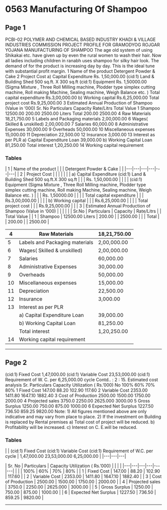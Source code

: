 # 0563 Manufacturing Of Shampoo

## Page 1

PCBI-02 POLYMER AND CHEMICAL BASED INDUSTRY KHADI & VILLAGE INDUSTRIES COMMISSION PROJECT PROFILE FOR GRAMODYOG ROJGAR YOJANA MANUFACTURING OF SHAMPOO The age old system of using Shikakai etc. have given up by even the rural women to wash their hair. Now all ladies including children in ranabh uses shampoo for silky hair look. The demand of for the product is increasing day by day. This is the ideal tune with substantial profit margin. 1 Name of the product Detergent Powder & Cake 2 Project Cost a) Capital Expenditure Rs. 1,50,000.00 (cid:1) Land & Building Shed 500 sq.ft. X 300 sq.ft (cid:1) Equipment Rs. 1,50000.00 (Sigma Mixture , Three Roll Milling machine, Plodder type simplex cutting machine, Roll making Machine, Sealing machine, Weigh Balance etc. ) Total capital expenditure Rs.3,00,000.00 b) Working capital Rs.6,25,000.00 Total project cost Rs.9,25,000.00 3 Estimated Annual Production of Shampoo (Value in ‘000) Sr. No Particulars Capacity Rate/Litrs Total Value 1 Shampoo 12500.00 200.00 2500.00 Liters Total 200.00 2500.00 4 Raw Materials 18,21,750.00 5 Labels and Packaging materials 2,00,000.00 6 Wages( Skilled & unskilled) 2,00,000.00 7 Salaries 60,000.00 8 Administrative Expenses 30,000.00 9 Overheads 50,000.00 10 Miscellaneous expenses 15,000.00 11 Depreciation 22,500.00 12 Insurance 3,000.00 13 Interest as per PLR a) Capital Expenditure Loan 39,000.00 b) Working Capital Loan 81,250.00 Total interest 1,20,250.00 14 Working capital requirement

### Tables

| 1 | Name of the product |  |  | Detergent Powder &
Cake |  |
|---|---|---|---|---|---|
| 2 | Project Cost |  |  |  |  |
|  | a) Capital Expenditure
(cid:1)
Land & Building Shed 500 sq.ft.X 300 sq.ft |  |  | Rs. 1,50,000.00 |  |
|  | (cid:1)
Equipment
(Sigma Mixture , Three Roll Milling machine, Plodder type
simplex cutting machine, Roll making Machine, Sealing
machine, Weigh Balance etc. ) |  |  | Rs. 1,50000.00 |  |
|  | Total capital expenditure |  |  | Rs.3,00,000.00 |  |
|  | b) Working capital |  |  | Rs.6,25,000.00 |  |
|  | Total project cost |  |  | Rs.9,25,000.00 |  |
| 3 | Estimated Annual Production of Shampoo (Value in ‘000) |  |  |  |  |
| Sr.No | Particulars | Capacity | Rate/Litrs |  | Total Value |
| 1 | Shampoo | 12500.00
Liters | 200.00 |  | 2500.00 |
|  | Total |  | 200.00 |  | 2500.00 |

| 4 | Raw Materials | 18,21,750.00 |
|---|---|---|
| 5 | Labels and Packaging materials | 2,00,000.00 |
| 6 | Wages( Skilled & unskilled) | 2,00,000.00 |
| 7 | Salaries | 60,000.00 |
| 8 | Administrative Expenses | 30,000.00 |
| 9 | Overheads | 50,000.00 |
| 10 | Miscellaneous expenses | 15,000.00 |
| 11 | Depreciation | 22,500.00 |
| 12 | Insurance | 3,000.00 |
| 13 | Interest as per PLR |  |
|  | a) Capital Expenditure Loan | 39,000.00 |
|  | b) Working Capital Loan | 81,250.00 |
|  | Total interest | 1,20,250.00 |
| 14 | Working capital requirement |  |

---

## Page 2

(cid:1) Fixed Cost 1,47,000.00 (cid:1) Variable Cost 23,53,000.00 (cid:1) Requirement of W. C. per 6,25,000.00 cycle Contd.. : 2 : 15. Estimated cost analysis Sr. Particulars Capacity Utilization ( Rs.’000) No 100% 60% 70% 80% 1 Fixed Cost 147.00 88.20 102.90 117.60 2 Variable Cost 2353.00 1411.80 1647.10 1882.40 3 Cost of Production 2500.00 1500.00 1750.00 2000.00 4 Projected sales 3750.0 2250.00 2625.000 3000.00 5 Gross Surplus 1250.00 750.00 875.00 1000.00 6 Expected Net Surplus 1227.50 736.50 859.25 9820.00 Note: 1) All figures mentioned above are only indicative and may vary from place to place. 2) If the investment on Building is replaced by Rental premises a) Total cost of project will be reduced. b) Profitability will be increased. c) Interest on C. E.will be reduced.

### Tables

|  | (cid:1)
Fixed Cost
(cid:1)
Variable Cost
(cid:1)
Requirement of W.C. per
cycle | 1,47,000.00
23,53,000.00
6,25,000.00 |
|---|---|---|

| Sr.
No | Particulars | Capacity Utilization ( Rs.’000) |  |  |  |
|---|---|---|---|---|---|
|  |  | 100% | 60% | 70% | 80% |
| 1 | Fixed Cost | 147.00 | 88.20 | 102.90 | 117.60 |
| 2 | Variable Cost | 2353.00 | 1411.80 | 1647.10 | 1882.40 |
| 3 | Cost of Production | 2500.00 | 1500.00 | 1750.00 | 2000.00 |
| 4 | Projected sales | 3750.0 | 2250.00 | 2625.000 | 3000.00 |
| 5 | Gross Surplus | 1250.00 | 750.00 | 875.00 | 1000.00 |
| 6 | Expected Net Surplus | 1227.50 | 736.50 | 859.25 | 9820.00 |

---
